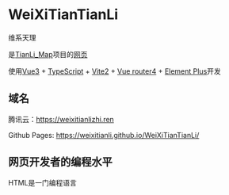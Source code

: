 # WeiXiTianTianLi

维系天理

是[TianLi_Map](https://github.com/WeiXiTainLi/TianLi)项目的[网页](https://weixitianli.github.io/WeiXiTianTianLi/)

使用[Vue3](https://v3.cn.vuejs.org/) + [TypeScript](https://www.typescriptlang.org/zh/) + [Vite2](https://vitejs.cn/) + [Vue router4](https://next.router.vuejs.org/zh/) + [Element Plus](https://element-plus.gitee.io/zh-CN/)开发


## 域名

腾讯云：https://weixitianlizhi.ren

Github Pages: https://weixitianli.github.io/WeiXiTianTianLi/

## 网页开发者的编程水平

HTML是一门编程语言
